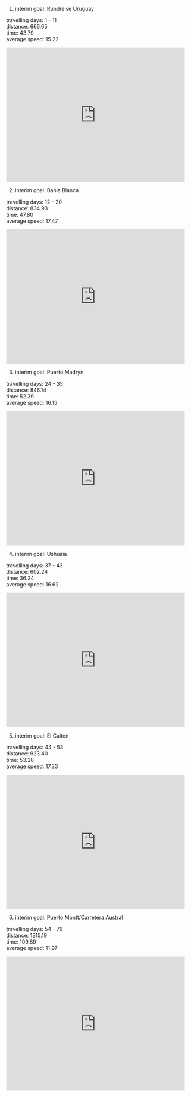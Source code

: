 1. interim goal: Rundreise Uruguay

travelling days: 1 - 11  
distance: 666.65  
time: 43.79  
average speed: 15.22  

<iframe width='480' height='360' src='http://track.kit.net/maps_s3/?v=embed&cg.230879.gpx' frameborder='0' allowfullscreen></iframe>

2. interim goal: Bahia Blanca

travelling days: 12 - 20  
distance: 834.93  
time: 47.80  
average speed: 17.47  

<iframe width='480' height='360' src='http://track.kit.net/maps_s3/?v=embed&cg.230881.gpx' frameborder='0' allowfullscreen></iframe>

3. interim goal: Puerto Madryn

travelling days: 24 - 35  
distance: 846.14  
time: 52.39  
average speed: 16.15  

<iframe width='480' height='360' src='http://track.kit.net/maps_s3/?v=embed&cg.232100.gpx' frameborder='0' allowfullscreen></iframe>

4. interim goal: Ushuaia

travelling days: 37 - 43  
distance: 602.24  
time: 36.24  
average speed: 16.62  

<iframe width='480' height='360' src='http://track.kit.net/maps_s3/?v=embed&cg.232845.gpx' frameborder='0' allowfullscreen></iframe>

5. interim goal: El Calten

travelling days: 44 - 53  
distance: 923.40  
time: 53.28  
average speed: 17.33  

<iframe width='480' height='360' src='http://track.kit.net/maps_s3/?v=embed&cg.234072.gpx' frameborder='0' allowfullscreen></iframe>

6. interim goal: Puerto Montt/Carretera Austral

travelling days: 54 - 76  
distance: 1315.19  
time: 109.89  
average speed: 11.97  

<iframe width='480' height='360' src='http://track.kit.net/maps_s3/?v=embed&cg.235134.gpx' frameborder='0' allowfullscreen></iframe>

